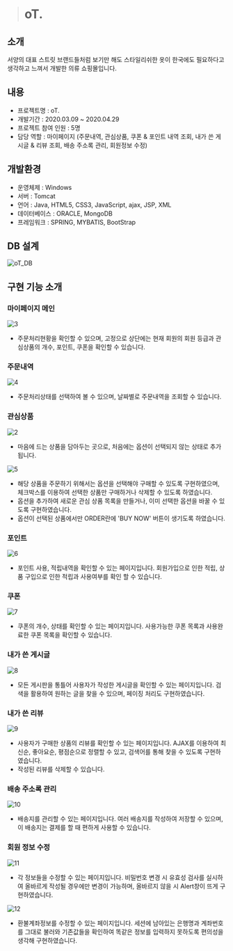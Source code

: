 > # oT.

## 소개
서양의 대표 스트릿 브랜드들처럼 보기만 해도 스타일리쉬한 옷이 한국에도 필요하다고 생각하고 느껴서 개발한 의류 쇼핑몰입니다.

## 내용
* 프로젝트명 : oT.
* 개발기간 : 2020.03.09 ~ 2020.04.29
* 프로젝트 참여 인원 : 5명
* 담당 역할 : 마이페이지
             (주문내역, 관심상품, 쿠폰 & 포인트 내역 조회, 내가 쓴 게시글 & 리뷰 조회, 배송 주소록 관리, 회원정보 수정)
             
## 개발환경
* 운영체제 : Windows
* 서버 : Tomcat
* 언어 : Java, HTML5, CSS3, JavaScript, ajax, JSP, XML
* 데이터베이스 : ORACLE, MongoDB
* 프레임워크 : SPRING, MYBATIS, BootStrap

## DB 설계
![oT_DB](https://user-images.githubusercontent.com/50040251/86759956-d4b17280-c07f-11ea-900a-0af08e12640b.png)

## 구현 기능 소개

### 마이페이지 메인
![3](https://user-images.githubusercontent.com/50040251/86922577-d22a4800-c167-11ea-9f8c-c1b93f8d08c9.png)
- 주문처리현황을 확인할 수 있으며, 고정으로 상단에는 현재 회원의 회원 등급과 관심상품의 개수, 포인트, 쿠폰을 확인할 수 있습니다.

### 주문내역
![4](https://user-images.githubusercontent.com/50040251/86922773-13baf300-c168-11ea-8de8-7d8b8747f7e3.png)
- 주문처리상태를 선택하여 볼 수 있으며, 날짜별로 주문내역을 조회할 수 있습니다.

### 관심상품
![2](https://user-images.githubusercontent.com/50040251/86922864-3220ee80-c168-11ea-9265-075b76824a05.png)
- 마음에 드는 상품을 담아두는 곳으로, 처음에는 옵션이 선택되지 않는 상태로 추가됩니다.

![5](https://user-images.githubusercontent.com/50040251/86923134-9b086680-c168-11ea-8f62-26974c062023.png)
- 해당 상품을 주문하기 위해서는 옵션을 선택해야 구매할 수 있도록 구현하였으며, 체크박스를 이용하여 선택한 상품만 구매하거나 삭제할 수 있도록 하였습니다.
- 옵션을 추가하여 새로운 관심 상품 목록을 만들거나, 이미 선택한 옵션을 바꿀 수 있도록 구현하였습니다.
- 옵션이 선택된 상품에서만 ORDER란에 'BUY NOW' 버튼이 생기도록 하였습니다.

### 포인트
![6](https://user-images.githubusercontent.com/50040251/86924156-0999f400-c16a-11ea-884d-211b6e2446e8.png)
- 포인트 사용, 적립내역을 확인할 수 있는 페이지입니다. 회원가입으로 인한 적립, 상품 구입으로 인한 적립과 사용여부를 확인 할 수 있습니다. 

### 쿠폰
![7](https://user-images.githubusercontent.com/50040251/86924185-1585b600-c16a-11ea-8256-71ec30a9eda3.png)
- 쿠폰의 개수, 상태를 확인할 수 있는 페이지입니다. 사용가능한 쿠폰 목록과 사용완료한 쿠폰 목록을 확인할 수 있습니다.

### 내가 쓴 게시글
![8](https://user-images.githubusercontent.com/50040251/86924220-21717800-c16a-11ea-93ee-4c7944da3b89.png)
- 모든 게시판을 통틀어 사용자가 작성한 게시글을 확인할 수 있는 페이지입니다. 검색을 활용하여 원하는 글을 찾을 수 있으며, 페이징 처리도 구현하였습니다.

### 내가 쓴 리뷰
![9](https://user-images.githubusercontent.com/50040251/86924247-2afae000-c16a-11ea-944f-9cd99fcb4ec2.png)
- 사용자가 구매한 상품의 리뷰를 확인할 수 있는 페이지입니다. AJAX를 이용하여 최신순, 좋아요순, 평점순으로 정렬할 수 있고, 검색어를 통해 찾을 수 있도록 구현하였습니다.
- 작성된 리뷰를 삭제할 수 있습니다.

### 배송 주소록 관리
![10](https://user-images.githubusercontent.com/50040251/86924270-364e0b80-c16a-11ea-862c-4c55b5faef54.png)
- 배송지를 관리할 수 있는 페이지입니다. 여러 배송지를 작성하여 저장할 수 있으며, 이 배송지는 결제를 할 때 편하게 사용할 수 있습니다.

### 회원 정보 수정
![11](https://user-images.githubusercontent.com/50040251/86924307-4239cd80-c16a-11ea-8158-15c48b6cc679.png)
- 각 정보들을 수정할 수 있는 페이지입니다. 비밀번호 변경 시 유효성 검사를 실시하여 올바르게 작성될 경우에만 변경이 가능하며, 올바르지 않을 시 Alert창이 뜨게 구현하였습니다.

![12](https://user-images.githubusercontent.com/50040251/86924335-4a920880-c16a-11ea-9190-8fa5ca854cdc.png)
- 환불계좌정보를 수정할 수 있는 페이지입니다. 세션에 남아있는 은행명과 계좌번호를 그대로 불러와 기존값들을 확인하여 똑같은 정보를 입력하지 못하도록 편의성을 생각해 구현하였습니다.
